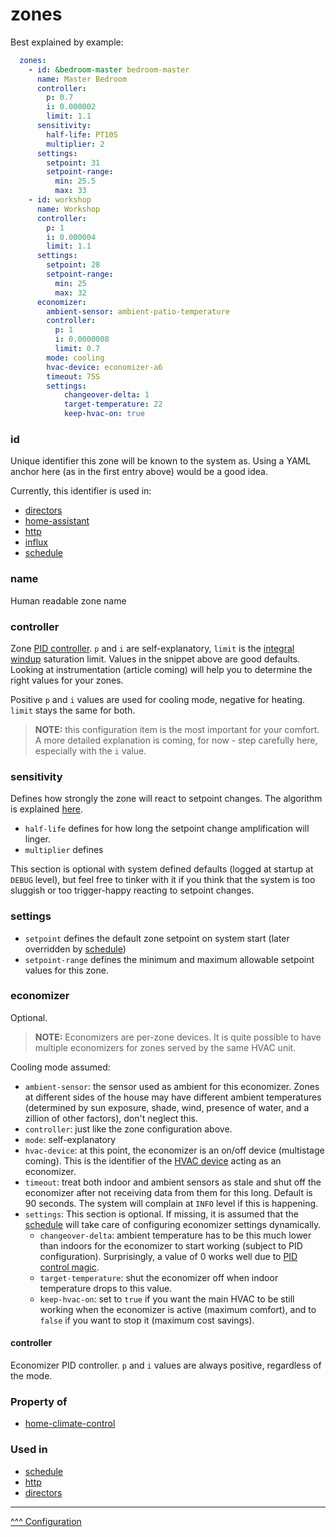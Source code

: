zones
==

Best explained by example:

```yaml
  zones:
    - id: &bedroom-master bedroom-master
      name: Master Bedroom
      controller:
        p: 0.7
        i: 0.000002
        limit: 1.1
      sensitivity:
        half-life: PT10S
        multiplier: 2
      settings:
        setpoint: 31
        setpoint-range:
          min: 25.5
          max: 33
    - id: workshop
      name: Workshop
      controller:
        p: 1
        i: 0.000004
        limit: 1.1
      settings:
        setpoint: 28
        setpoint-range:
          min: 25
          max: 32
      economizer:
        ambient-sensor: ambient-patio-temperature
        controller:
          p: 1
          i: 0.0000008
          limit: 0.7
        mode: cooling
        hvac-device: economizer-a6
        timeout: 75S
        settings:
            changeover-delta: 1
            target-temperature: 22
            keep-hvac-on: true
```

### id
Unique identifier this zone will be known to the system as. Using a YAML anchor here (as in the first entry above) would be a good idea.

Currently, this identifier is used in:
* [directors](./directors.md)
* [home-assistant](./home-assistant.md)
* [http](./http.md)
* [influx](./influx.md)
* [schedule](./schedule.md)

### name
Human readable zone name

### controller
Zone [PID controller](https://en.wikipedia.org/wiki/Proportional%E2%80%93integral%E2%80%93derivative_controller). `p` and `i` are self-explanatory, `limit` is the [integral windup](https://en.wikipedia.org/wiki/Integral_windup) saturation limit. Values in the snippet above are good defaults. Looking at instrumentation (article coming) will help you to determine the right values for your zones.

Positive `p` and `i` values are used for cooling mode, negative for heating. `limit` stays the same for both.

> **NOTE:** this configuration item is the most important for your comfort. A more detailed explanation is coming, for now - step carefully here, especially with the `i` value.

### sensitivity
Defines how strongly the zone will react to setpoint changes. The algorithm is explained [here](https://www.emathhelp.net/en/calculators/differential-equations/half-life-calculator).

* `half-life` defines for how long the setpoint change amplification will linger.
* `multiplier` defines

This section is optional with system defined defaults (logged at startup at `DEBUG` level), but feel free to tinker with it if you think that the system is too sluggish or too trigger-happy reacting to setpoint changes.

### settings

* `setpoint` defines the default zone setpoint on system start (later overridden by [schedule](./schedule.md))
* `setpoint-range` defines the minimum and maximum allowable setpoint values for this zone.

### economizer

Optional.

> **NOTE:** Economizers are per-zone devices. It is quite possible to have multiple economizers for zones served by the same HVAC unit.

Cooling mode assumed:

* `ambient-sensor`: the sensor used as ambient for this economizer. Zones at different sides of the house may have different ambient temperatures (determined by sun exposure, shade, wind, presence of water, and a zillion of other factors), don't neglect this.
* `controller`: just like the zone configuration above.
* `mode`: self-explanatory
* `hvac-device`: at this point, the economizer is an on/off device (multistage coming). This is the identifier of the [HVAC device](./hvac.md) acting as an economizer.
* `timeout`: treat both indoor and ambient sensors as stale and shut off the economizer after not receiving data from them for this long. Default is 90 seconds. The system will complain at `INFO` level if this is happening.
* `settings`: This section is optional. If missing, it is assumed that the [schedule](./schedule.md) will take care of configuring economizer settings dynamically.
  * `changeover-delta`: ambient temperature has to be this much lower than indoors for the economizer to start working (subject to PID configuration). Surprisingly, a value of 0 works well due to [PID control magic](https://en.wikipedia.org/wiki/Proportional%E2%80%93integral%E2%80%93derivative_controller).
  * `target-temperature`: shut the economizer off when indoor temperature drops to this value.
  * `keep-hvac-on`: set to `true` if you want the main HVAC to be still working when the economizer is active (maximum comfort), and to `false` if you want to stop it (maximum cost savings).

#### controller
Economizer PID controller. `p` and `i` values are always positive, regardless of the mode.

### Property of
* [home-climate-control](./home-climate-control.md)

### Used in
* [schedule](./schedule.md)
* [http](./http.md)
* [directors](./directors.md)
---
[^^^ Configuration](./index.md)

